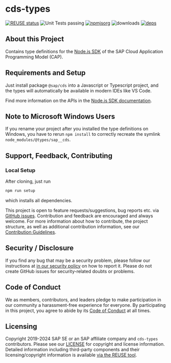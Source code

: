 # cds-types

[![REUSE status](https://api.reuse.software/badge/github.com/cap-js/cds-types)](https://api.reuse.software/info/github.com/cap-js/cds-types)
![Unit Tests passing](https://github.com/cap-js/cds-types/actions/workflows/test.yml/badge.svg)
[![npmjsorg](https://img.shields.io/npm/v/@cap-js/cds-types?color=green&label=npmjs.org)](https://www.npmjs.com/package/@cap-js/cds-types)
![downloads](https://img.shields.io/npm/dw/@cap-js/cds-types)
[![deps](https://img.shields.io/librariesio/release/npm/@cap-js/cds-types?label=Dependencies)](https://www.npmjs.com/package/@cap-js/cds-types?activeTab=dependencies)


## About this Project

Contains type definitions for the [Node.js SDK](https://cap.cloud.sap/docs/node.js/) of the SAP Cloud Application Programming Model (CAP).

## Requirements and Setup

Just install package `@sap/cds` into a Javascript or Typescript project, and the types will automatically be available in modern IDEs like VS Code.

Find more information on the APIs in the [Node.js SDK documentation](https://cap.cloud.sap/docs/node.js/).

## Note to Microsoft Windows Users
If you rename your project after you installed the type definitions on Windows, you have to rerun `npm install` to correctly recreate the symlink `node_modules/@types/sap__cds`.

## Support, Feedback, Contributing

### Local Setup

After cloning, just run

```sh
npm run setup
```

which installs all dependencies.

This project is open to feature requests/suggestions, bug reports etc. via [GitHub issues](https://github.com/cap-js/cds-types/issues). Contribution and feedback are encouraged and always welcome. For more information about how to contribute, the project structure, as well as additional contribution information, see our [Contribution Guidelines](CONTRIBUTING.md).


## Security / Disclosure

If you find any bug that may be a security problem, please follow our instructions at [in our security policy](https://github.com/SAP/.github/blob/main/SECURITY.md) on how to report it. Please do not create GitHub issues for security-related doubts or problems.

## Code of Conduct

We as members, contributors, and leaders pledge to make participation in our community a harassment-free experience for everyone. By participating in this project, you agree to abide by its [Code of Conduct](https://github.com/SAP/.github/blob/main/CODE_OF_CONDUCT.md) at all times.

## Licensing

Copyright 2019-2024 SAP SE or an SAP affiliate company and `cds-types` contributors. Please see our [LICENSE](LICENSE) for copyright and license information. Detailed information including third-party components and their licensing/copyright information is available [via the REUSE tool](https://api.reuse.software/info/github.com/cap-js/cds-types).
